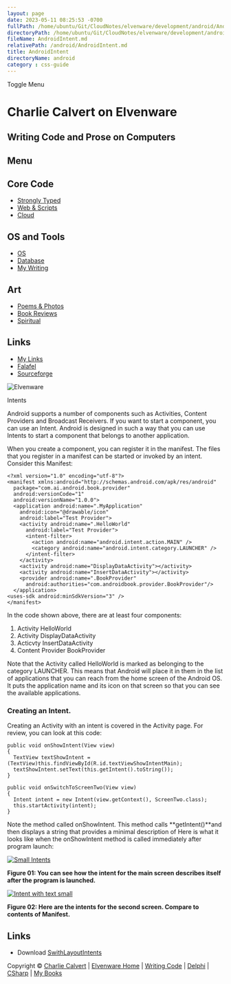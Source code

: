 ```yaml
---
layout: page
date: 2023-05-11 08:25:53 -0700
fullPath: /home/ubuntu/Git/CloudNotes/elvenware/development/android/AndroidIntent.md
directoryPath: /home/ubuntu/Git/CloudNotes/elvenware/development/android
fileName: AndroidIntent.md
relativePath: /android/AndroidIntent.md
title: AndroidIntent
directoryName: android
category : css-guide
---
```


Toggle Menu

Charlie Calvert on Elvenware
============================

Writing Code and Prose on Computers
-----------------------------------

Menu
----

Core Code
---------

-   [Strongly Typed](../index.html)
-   [Web & Scripts](../web/index.html)
-   [Cloud](../cloud/index.shtml)

OS and Tools
------------

-   [OS](../../os/index.html)
-   [Database](../database/index.html)
-   [My Writing](../../books/index.html)

Art
---

-   [Poems & Photos](../../Art/index.html)
-   [Book Reviews](../../books/reading/index.html)
-   [Spiritual](../../spirit/index.html)

Links
-----

-   [My Links](../../links.html)
-   [Falafel](http://www.falafel.com/)
-   [Sourceforge](http://sourceforge.net/projects/elvenware/)

![Elvenware](../../images/elvenwarelogo.png)

Intents

Android supports a number of components such as Activities, Content
Providers and Broadcast Receivers. If you want to start a component, you
can use an Intent. Android is designed in such a way that you can use
Intents to start a component that belongs to another application.

When you create a component, you can register it in the manifest. The
files that you register in a manifest can be started or invoked by an
intent. Consider this Manifest:

~~~~ {.code}
<?xml version="1.0" encoding="utf-8"?>
<manifest xmlns:android="http://schemas.android.com/apk/res/android"
  package="com.ai.android.book.provider"
  android:versionCode="1"
  android:versionName="1.0.0">
  <application android:name=".MyApplication"
    android:icon="@drawable/icon" 
    android:label="Test Provider">
    <activity android:name=".HelloWorld"
      android:label="Test Provider">
      <intent-filter>
        <action android:name="android.intent.action.MAIN" />
        <category android:name="android.intent.category.LAUNCHER" />
      </intent-filter>
    </activity>
    <activity android:name="DisplayDataActivity"></activity> 
    <activity android:name="InsertDataActivity"></activity>
    <provider android:name=".BookProvider"
      android:authorities="com.androidbook.provider.BookProvider"/>
  </application>
<uses-sdk android:minSdkVersion="3" />
</manifest> 
~~~~

In the code shown above, there are at least four components:

1.  Activity HelloWorld
2.  Activity DisplayDataActivity
3.  Acticvty InsertDataActivity
4.  Content Provider BookProvider

Note that the Activity called HelloWorld is marked as belonging to the
category LAUNCHER. This means that Android will place it in them in the
list of applications that you can reach from the home screen of the
Android OS. It puts the application name and its icon on that screen so
that you can see the available applications.

### Creating an Intent.

Creating an Activity with an intent is covered in the Activity page. For
review, you can look at this code:

~~~~ {.code}
public void onShowIntent(View view)
{
  TextView textShowIntent = (TextView)this.findViewById(R.id.textViewShowIntentMain);
  textShowIntent.setText(this.getIntent().toString());
}

public void onSwitchToScreenTwo(View view)
{
  Intent intent = new Intent(view.getContext(), ScreenTwo.class);
  this.startActivity(intent);
}
~~~~

Note the method called onShowIntent. This method calls
**getIntent()**and then displays a string that provides a minimal
description of Here is what it looks like when the onShowIntent method
is called immediately after program launch:

[![Small Intents](images/Intents01Small.png)](images/Intents01.png)

**Figure 01: You can see how the intent for the main screen describes
itself after the program is launched.**

[![Intent with text
small](images/Intents01Small.png)](images/Intents02.png)

**Figure 02: Here are the intents for the second screen. Compare to
contents of Manifest.**

Links
-----

-   Download
    [SwithLayoutIntents](../../downloads/Android/SwitchLayoutIntents.zip)

Copyright © [Charlie Calvert](../../index.html) | [Elvenware
Home](../../index.html) | [Writing Code](../index.html) |
[Delphi](../delphi/index.html) | [CSharp](../csharp/index.html) | [My
Books](../../books/index.html)
